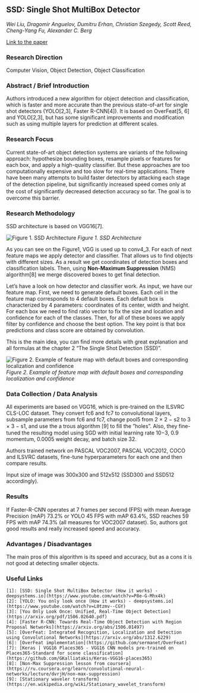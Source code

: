 ## SSD: Single Shot MultiBox Detector 

*Wei Liu, Dragomir Anguelov, Dumitru Erhan, Christian Szegedy, Scott Reed, Cheng-Yang Fu, Alexander C. Berg*

[Link to the paper](https://arxiv.org/abs/1512.02325)

### Research Direction

Computer Vision, Object Detection, Object Classification


### Abstract / Brief Introduction

Authors introduced a new algorithm for object detection and classification, which is faster and more accurate than the previous state-of-art for single shot detectors (YOLO[2,3], Faster R-CNN[4]). It is based on OverFeat[5, 6] and YOLO[2,3], but has some significant improvements and modification such as using multiple layers for prediction at different scales.


### Research Focus

Current state-of-art object detection systems are variants of the following approach: hypothesize bounding boxes, resample pixels or features for each box, and apply a high-quality classifier. But these approaches are too computationally expensive and too slow for real-time applications. There have been many attempts to build faster detectors by attacking each stage of the detection pipeline, but signiﬁcantly increased speed comes only at the cost of signiﬁcantly decreased detection accuracy so far. The goal is to overcome this barrier.


### Research Methodology

SSD architecture is based on VGG16[7].

![Figure 1. SSD Architecture](https://github.com/wildOsprey/papers_notes/blob/ssd/images/ssd/ssd_architecture.png)
*Figure 1. SSD Architecture*


As you can see on the Figure1, VGG is used up to conv4_3. For each of next feature maps we apply detector and classifier. That allows us to find objects with different sizes. As a result we get coordinates of detection boxes and classification labels. Then, using **Non-Maximum Suppression** (NMS) algorithm[8] we merge discovered boxes to get final detection.

Let’s have a look on how detector and classifier work. As input, we have our feature map. First, we need to generate default boxes. Each cell in the feature map corresponds to 4 default boxes. Each default box is characterized by 4 parameters: coordinates of its center, width and height. For each box we need to find ratio vector to fix the size and location and confidence for each of the classes. Then, for all of these boxes we apply filter by confidence and choose the best option. The key point is that box predictions and class score are obtained by convolution.

This is the main idea, you can find more details with great explanation and all formulas at the chapter 2 “The Single Shot Detection (SSD)”.

![Figure 2. Example of feature map with default boxes and corresponding localization and confidence](https://github.com/wildOsprey/papers_notes/blob/ssd/images/ssd/ssd_features_ex.png)
*Figure 2. Example of feature map with default boxes and corresponding localization and confidence*

### Data Collection / Data Analysis

All experiments are based on VGG16, which is pre-trained on the ILSVRC CLS-LOC dataset. They convert fc6  and fc7 to convolutional layers, subsample parameters from fc6 and fc7, change pool5  from 2 × 2 − s2 to 3 × 3 − s1, and use the a trous algorithm [9] to ﬁll the ”holes”. Also, they fine-tuned the resulting model using SGD with initial learning rate 10−3, 0.9 momentum, 0.0005 weight decay, and batch size 32.

Authors trained network on PASCAL VOC2007, PASCAL VOC2012, COCO and ILSVRC datasets, fine-tune hyperparameters for each one and then compare results.

Input size of image was 300x300 and 512x512 (SSD300 and SSD512 accordingly).



### Results

If Faster-R-CNN operates at 7 frames per second (FPS) with mean Average Precision (mAP) 73.2% or YOLO 45 FPS with mAP 63.4%, SSD reaches 59 FPS with mAP 74.3% (all measures for VOC2007 dataset). So, authors got good results and really increased speed and accuracy.


### Advantages / Disadvantages

The main pros of this algorithm is its speed and accuracy, but as a cons it is not good at detecting smaller objects.


### Useful Links

    [1]: [SSD: Single Shot MultiBox Detector (How it works) - deepsystems.io](https://www.youtube.com/watch?v=P8e-G-Mhx4k)
    [2]: [YOLO: You only look once (How it works) - deepsystems.io](https://www.youtube.com/watch?v=L0tzmv--CGY)
    [3]: [You Only Look Once: Unified, Real-Time Object Detection](https://arxiv.org/pdf/1506.02640.pdf)
    [4]: [Faster R-CNN: Towards Real-Time Object Detection with Region Proposal Networks](https://arxiv.org/abs/1506.01497)
    [5]: [OverFeat: Integrated Recognition, Localization and Detection using Convolutional Networks](https://arxiv.org/abs/1312.6229)
    [6]: [OverFeat implementation](https://github.com/sermanet/OverFeat)
    [7]: [Keras | VGG16 Places365 - VGG16 CNN models pre-trained on Places365-Standard for scene classification](https://github.com/GKalliatakis/Keras-VGG16-places365)
    [8]: [Non-Max Suppression lesson from coursera](https://ru.coursera.org/learn/convolutional-neural-networks/lecture/dvrjH/non-max-suppression)
    [9]: [Stationary waveler transform](https://en.wikipedia.org/wiki/Stationary_wavelet_transform)



